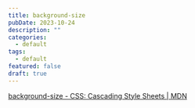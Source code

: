 ```yaml
---
title: background-size
pubDate: 2023-10-24
description: ""
categories:
  - default
tags:
  - default
featured: false
draft: true
---
```


[background-size - CSS: Cascading Style Sheets | MDN](https://developer.mozilla.org/en-US/docs/Web/CSS/background-size)

